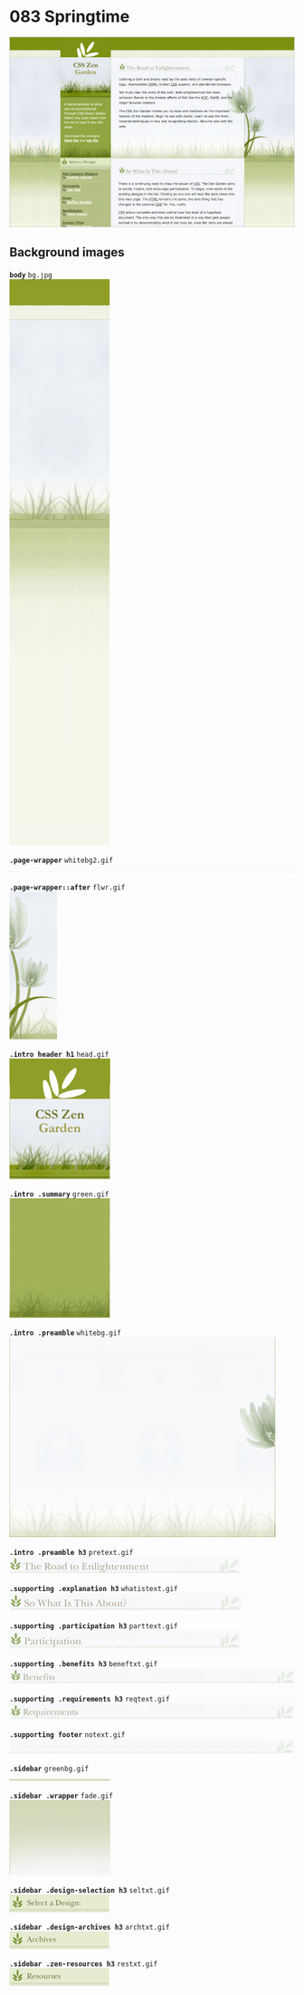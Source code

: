 # 083 Springtime
![](083.jpg)

## Background images
**`body`** `bg.jpg`  
![](../src/083/bg.jpg)

**`.page-wrapper`** `whitebg2.gif`  
![](../src/083/whitebg2.gif)

**`.page-wrapper::after`** `flwr.gif`  
![](../src/083/flwr.gif)

**`.intro header h1`** `head.gif`  
![](../src/083/head.gif)

**`.intro .summary`** `green.gif`  
![](../src/083/green.gif)

**`.intro .preamble`** `whitebg.gif`  
![](../src/083/whitebg.gif)

**`.intro .preamble h3`** `pretext.gif`  
![](../src/083/pretext.gif)

**`.supporting .explanation h3`** `whatistext.gif`  
![](../src/083/whatistext.gif)

**`.supporting .participation h3`** `parttext.gif`  
![](../src/083/parttext.gif)

**`.supporting .benefits h3`** `beneftxt.gif`  
![](../src/083/beneftxt.gif)

**`.supporting .requirements h3`** `reqtext.gif`  
![](../src/083/reqtext.gif)

**`.supporting footer`** `notext.gif`  
![](../src/083/notext.gif)

**`.sidebar`** `greenbg.gif`  
![](../src/083/greenbg.gif)

**`.sidebar .wrapper`** `fade.gif`  
![](../src/083/fade.gif)

**`.sidebar .design-selection h3`** `seltxt.gif`  
![](../src/083/seltxt.gif)

**`.sidebar .design-archives h3`** `archtxt.gif`  
![](../src/083/archtxt.gif)

**`.sidebar .zen-resources h3`** `restxt.gif`  
![](../src/083/restxt.gif)
